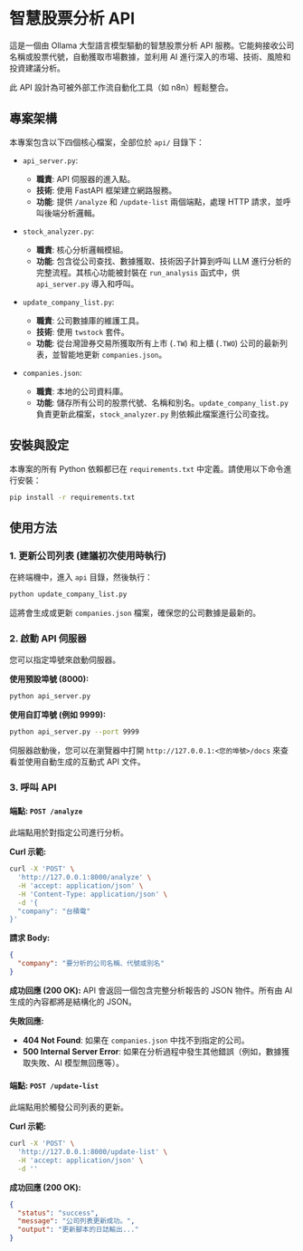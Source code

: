# 智慧股票分析 API

這是一個由 Ollama 大型語言模型驅動的智慧股票分析 API 服務。它能夠接收公司名稱或股票代號，自動獲取市場數據，並利用 AI 進行深入的市場、技術、風險和投資建議分析。

此 API 設計為可被外部工作流自動化工具（如 n8n）輕鬆整合。

## 專案架構

本專案包含以下四個核心檔案，全部位於 `api/` 目錄下：

-   `api_server.py`:
    -   **職責**: API 伺服器的進入點。
    -   **技術**: 使用 FastAPI 框架建立網路服務。
    -   **功能**: 提供 `/analyze` 和 `/update-list` 兩個端點，處理 HTTP 請求，並呼叫後端分析邏輯。

-   `stock_analyzer.py`:
    -   **職責**: 核心分析邏輯模組。
    -   **功能**: 包含從公司查找、數據獲取、技術因子計算到呼叫 LLM 進行分析的完整流程。其核心功能被封裝在 `run_analysis` 函式中，供 `api_server.py` 導入和呼叫。

-   `update_company_list.py`:
    -   **職責**: 公司數據庫的維護工具。
    -   **技術**: 使用 `twstock` 套件。
    -   **功能**: 從台灣證券交易所獲取所有上市 (`.TW`) 和上櫃 (`.TWO`) 公司的最新列表，並智能地更新 `companies.json`。

-   `companies.json`:
    -   **職責**: 本地的公司資料庫。
    -   **功能**: 儲存所有公司的股票代號、名稱和別名。`update_company_list.py` 負責更新此檔案，`stock_analyzer.py` 則依賴此檔案進行公司查找。

## 安裝與設定

本專案的所有 Python 依賴都已在 `requirements.txt` 中定義。請使用以下命令進行安裝：

```bash
pip install -r requirements.txt
```

## 使用方法

### 1. 更新公司列表 (建議初次使用時執行)

在終端機中，進入 `api` 目錄，然後執行：
```bash
python update_company_list.py
```
這將會生成或更新 `companies.json` 檔案，確保您的公司數據是最新的。

### 2. 啟動 API 伺服器

您可以指定埠號來啟動伺服器。

**使用預設埠號 (8000):**
```bash
python api_server.py
```

**使用自訂埠號 (例如 9999):**
```bash
python api_server.py --port 9999
```
伺服器啟動後，您可以在瀏覽器中打開 `http://127.0.0.1:<您的埠號>/docs` 來查看並使用自動生成的互動式 API 文件。

### 3. 呼叫 API

#### 端點: `POST /analyze`

此端點用於對指定公司進行分析。

**Curl 示範:**
```bash
curl -X 'POST' \
  'http://127.0.0.1:8000/analyze' \
  -H 'accept: application/json' \
  -H 'Content-Type: application/json' \
  -d '{
  "company": "台積電"
}'
```

**請求 Body:**
```json
{
  "company": "要分析的公司名稱、代號或別名"
}
```

**成功回應 (200 OK):**
API 會返回一個包含完整分析報告的 JSON 物件。所有由 AI 生成的內容都將是結構化的 JSON。

**失敗回應:**
-   **404 Not Found**: 如果在 `companies.json` 中找不到指定的公司。
-   **500 Internal Server Error**: 如果在分析過程中發生其他錯誤（例如，數據獲取失敗、AI 模型無回應等）。

#### 端點: `POST /update-list`

此端點用於觸發公司列表的更新。

**Curl 示範:**
```bash
curl -X 'POST' \
  'http://127.0.0.1:8000/update-list' \
  -H 'accept: application/json' \
  -d ''
```

**成功回應 (200 OK):**
```json
{
  "status": "success",
  "message": "公司列表更新成功。",
  "output": "更新腳本的日誌輸出..."
}